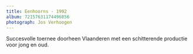 ```yaml
---
title: Eenhoorns - 1992
album: 72157631174496856
photograph: Jos Verhoogen
---
```

Succesvolle toernee doorheen Vlaanderen met een schitterende productie voor jong en oud.

